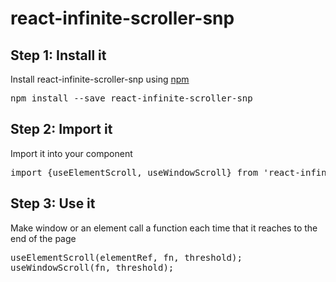<h1>react-infinite-scroller-snp</h1>
<div>
    <section>
      <h2>
        <span>Step 1: </span>
        <b>Install it</b>
      </h2>
      <p>Install react-infinite-scroller-snp using <a target="_blank" href="https://www.npmjs.com/package/react-infinite-scroller-snp">npm</a></p>
      <pre>npm install --save react-infinite-scroller-snp</pre>
    </section>
    <section>
      <h2>
        <span>Step 2: </span>
        <b>Import it</b>
      </h2>
      <p>Import it into your component</p>
      <pre>import {useElementScroll, useWindowScroll} from 'react-infinite-scroller-snp';</pre>
    </section>
    <section>
      <h2>
        <span>Step 3: </span>
        <b>Use it</b>
      </h2>
      <p>Make window or an element call a function each time that it reaches to the end of the page</p>
      <pre>useElementScroll(elementRef, fn, threshold);
useWindowScroll(fn, threshold);</pre>
    </section>
  </div>
